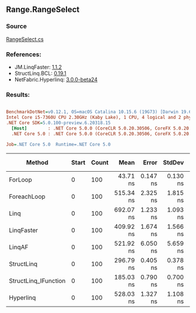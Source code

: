 ﻿## Range.RangeSelect

### Source
[RangeSelect.cs](../LinqBenchmarks/Range/RangeSelect.cs)

### References:
- JM.LinqFaster: [1.1.2](https://www.nuget.org/packages/JM.LinqFaster/1.1.2)
- StructLinq.BCL: [0.19.1](https://www.nuget.org/packages/StructLinq.BCL/0.19.1)
- NetFabric.Hyperlinq: [3.0.0-beta24](https://www.nuget.org/packages/NetFabric.Hyperlinq/3.0.0-beta24)

### Results:
``` ini

BenchmarkDotNet=v0.12.1, OS=macOS Catalina 10.15.6 (19G73) [Darwin 19.6.0]
Intel Core i5-7360U CPU 2.30GHz (Kaby Lake), 1 CPU, 4 logical and 2 physical cores
.NET Core SDK=5.0.100-preview.6.20318.15
  [Host]        : .NET Core 5.0.0 (CoreCLR 5.0.20.30506, CoreFX 5.0.20.30506), X64 RyuJIT
  .NET Core 5.0 : .NET Core 5.0.0 (CoreCLR 5.0.20.30506, CoreFX 5.0.20.30506), X64 RyuJIT

Job=.NET Core 5.0  Runtime=.NET Core 5.0  

```
|               Method | Start | Count |      Mean |    Error |   StdDev | Ratio | RatioSD |  Gen 0 | Gen 1 | Gen 2 | Allocated |
|--------------------- |------ |------ |----------:|---------:|---------:|------:|--------:|-------:|------:|------:|----------:|
|              ForLoop |     0 |   100 |  43.71 ns | 0.147 ns | 0.130 ns |  1.00 |    0.00 |      - |     - |     - |         - |
|          ForeachLoop |     0 |   100 | 515.34 ns | 2.325 ns | 1.815 ns | 11.78 |    0.04 | 0.0267 |     - |     - |      56 B |
|                 Linq |     0 |   100 | 692.07 ns | 1.233 ns | 1.093 ns | 15.83 |    0.05 | 0.0420 |     - |     - |      88 B |
|           LinqFaster |     0 |   100 | 409.92 ns | 1.674 ns | 1.566 ns |  9.38 |    0.06 | 0.4053 |     - |     - |     848 B |
|               LinqAF |     0 |   100 | 521.92 ns | 6.050 ns | 5.659 ns | 11.94 |    0.14 |      - |     - |     - |         - |
|           StructLinq |     0 |   100 | 296.79 ns | 0.405 ns | 0.378 ns |  6.79 |    0.03 |      - |     - |     - |         - |
| StructLinq_IFunction |     0 |   100 | 185.03 ns | 0.790 ns | 0.700 ns |  4.23 |    0.02 |      - |     - |     - |         - |
|            Hyperlinq |     0 |   100 | 528.03 ns | 1.327 ns | 1.108 ns | 12.08 |    0.04 |      - |     - |     - |         - |
